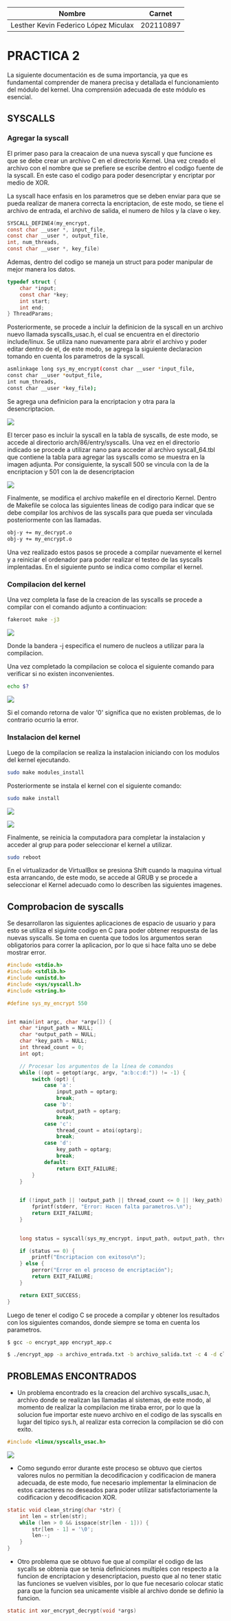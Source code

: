 | Nombre                       | Carnet    |
| ---------------------------- | --------- |
| Lesther Kevin Federico López Miculax   | 202110897 |



# PRACTICA 2


La siguiente documentación es de suma importancia, ya que es fundamental comprender de manera precisa y detallada el funcionamiento del módulo del kernel. Una comprensión adecuada de este módulo es esencial.


## SYSCALLS

### Agregar la syscall

El primer paso para la creacaion de una nueva syscall y que funcione es que se debe crear un archivo C en el directorio Kernel. Una vez creado el archivo con el nombre que se prefiere se escribe dentro el codigo fuente de la syscall. En este caso el codigo para poder desencriptar y encriptar por medio de XOR. 

La syscall hace enfasis en los parametros que se deben enviar para que se pueda realizar de manera correcta la encriptacion, de este modo, se tiene el archivo de entrada, el archivo de salida, el numero de hilos y la clave o key.

```C
SYSCALL_DEFINE4(my_encrypt, 
const char __user *, input_file, 
const char __user *, output_file, 
int, num_threads, 
const char __user *, key_file)
```

Ademas, dentro del codigo se maneja un struct para poder manipular de mejor manera los datos.


```C
typedef struct {
    char *input;
    const char *key;
    int start;
    int end;
} ThreadParams;
```


Posteriormente, se procede a incluir la definicion de la syscall en un archivo nuevo llamada syscalls_usac.h, el cual se encuentra en el directorio include/linux. Se utiliza nano nuevamente para abrir el archivo y poder editar dentro de el, de este modo, se agrega la siguiente declaracion tomando en cuenta los parametros de la syscall.


```bash
asmlinkage long sys_my_encrypt(const char __user *input_file,
const char __user *output_file,
int num_threads,
const char __user *key_file);
```

Se agrega una definicion para la encriptacion y otra para la desencriptacion.


![](images/syscallusac.png)




El tercer paso es incluir la syscall en la tabla de syscalls, de este modo, se accede al directorio arch/86/entry/syscalls. Una vez en el directorio indicado se procede a utilizar nano para acceder al archivo syscall_64.tbl que contiene la tabla para agregar las syscalls como se muestra en la imagen adjunta. Por consiguiente, la syscall 500 se vincula con la de la encriptacion y 501 con la de desencriptacion

![](images/table.png)



Finalmente, se modifica el archivo makefile en el directorio Kernel. Dentro de Makefile se coloca las siguientes lineas de codigo para indicar que se debe compilar los archivos de las syscalls para que pueda ser vinculada posteriormente con las llamadas.

```bash
obj-y += my_decrypt.o
obj-y += my_encrypt.o
```


Una vez realizado estos pasos se procede a compilar nuevamente el kernel y a reiniciar el ordenador para poder realizar el testeo de las syscalls implentadas. En el siguiente punto se indica como compilar el kernel.




### Compilacion del kernel

Una vez completa la fase de la creacion de las syscalls se procede a compilar con el comando adjunto a continuacion:



```bash
fakeroot make -j3
```

![](images/initcompi.png)

Donde la bandera -j especifica el numero de nucleos a utilizar para la compilacion.



Una vez completado la compilacion se coloca el siguiente comando para verificar si no existen inconvenientes.




```bash
echo $?
```



![](images/kernelcompilado.png)




Si el comando retorna de valor '0' significa que no existen problemas, de lo contrario ocurrio la error.


### Instalacion del kernel

 Luego de la compilacion se realiza la instalacion iniciando con los modulos del kernel ejecutando.



```bash
sudo make modules_install
```


Posteriormente se instala el kernel con el siguiente comando:

```bash
sudo make install
```
![](images/instalacionkernel.png)





![](images/kernelinstalado.png)





Finalmente, se reinicia la computadora para completar la instalacion y acceder al grup para poder seleccionar el kernel a utilizar.

```bash
sudo reboot
```

En el virtualizador de VirtualBox se presiona Shift cuando la maquina virtual esta arrancando, de este modo, se accede al GRUB y se procede a seleccionar el Kernel adecuado como lo describen las siguientes imagenes.



## Comprobacion de syscalls


Se desarrollaron las siguientes aplicaciones de espacio de usuario y para esto se utiliza el siguinte codigo en C para poder obtener respuesta de las nuevas syscalls. Se toma en cuenta que todos los argumentos seran obligatorios para correr la aplicacion, por lo que si hace falta uno se debe mostrar error.

```C
#include <stdio.h>
#include <stdlib.h>
#include <unistd.h>
#include <sys/syscall.h>
#include <string.h>

#define sys_my_encrypt 550  


int main(int argc, char *argv[]) {
    char *input_path = NULL;
    char *output_path = NULL;
    char *key_path = NULL;
    int thread_count = 0;
    int opt;

    // Procesar los argumentos de la línea de comandos
    while ((opt = getopt(argc, argv, "a:b:c:d:")) != -1) {
        switch (opt) {
            case 'a':
                input_path = optarg;
                break;
            case 'b':
                output_path = optarg;
                break;
            case 'c':
                thread_count = atoi(optarg);
                break;
            case 'd':
                key_path = optarg;
                break;
            default:
                return EXIT_FAILURE;
        }
    }

  
    if (!input_path || !output_path || thread_count <= 0 || !key_path) {
        fprintf(stderr, "Error: Hacen falta parametros.\n");
        return EXIT_FAILURE;
    }

   
    long status = syscall(sys_my_encrypt, input_path, output_path, thread_count, key_path);

    if (status == 0) {
        printf("Encriptacion con exitoso\n");
    } else {
        perror("Error en el proceso de encriptación");
        return EXIT_FAILURE;
    }

    return EXIT_SUCCESS;
}

```


Luego de tener el codigo C se procede a compilar y obtener los resultados con los siguientes comandos, donde siempre se toma en cuenta los parametros.



```bash
$ gcc -o encrypt_app encrypt_app.c

$ ./encrypt_app -a archivo_entrada.txt -b archivo_salida.txt -c 4 -d clave.txt
```




## PROBLEMAS ENCONTRADOS


- Un problema encontrado es la creacion del archivo syscalls_usac.h, archivo donde se realizan las llamadas al sistemas, de este modo, al momento de realizar la compilacion me tiraba error, por lo que la solucion fue importar este nuevo archivo en el codigo de las syscalls en lugar del tipico sys.h, al realizar esta correcion la compilacion se dió con exito.




```c
#include <linux/syscalls_usac.h>
```

![](images/error1.png)


- Como segundo error durante este proceso se obtuvo que ciertos valores nulos no permitian la decodificacion y codificacion de manera adecuada, de este modo, fue necesario implementar la eliminacion de estos caracteres no deseados para poder utilizar satisfactoriamente la codificacion y decodificacion XOR.

```c
static void clean_string(char *str) {
    int len = strlen(str);
    while (len > 0 && isspace(str[len - 1])) {
        str[len - 1] = '\0';
        len--;
    }
}

```




- Otro problema que se obtuvo fue que al compilar el codigo de las sycalls se obtenia que se tenia definiciones multiples con respecto a la funcion de encriptacion y desencriptacion, puesto que al no tener static las funciones se vuelven visibles, por lo que fue necesario colocar static para que la funcion sea unicamente visible al archivo donde se definio la funcion.

```c
static int xor_encrypt_decrypt(void *args) 
```



